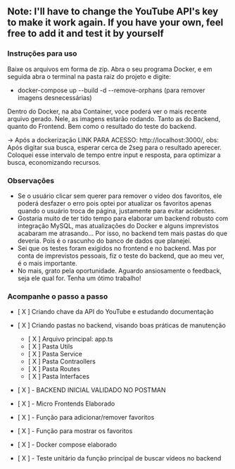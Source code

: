 ## Note: I'll have to change the YouTube API's key to make it work again. If you have your own, feel free to add it and test it by yourself

### Instruções para uso
Baixe os arquivos em forma de zip. Abra o seu programa Docker, e em seguida abra o terminal na pasta raiz do projeto e digite:
 - docker-compose up --build -d --remove-orphans (para remover imagens desnecessárias)

 Dentro do Docker, na aba Container, voce poderá ver o mais recente arquivo gerado. Nele, as imagens estarão rodando. 
 Tanto as do Backend, quanto do Frontend. Bem como o resultado do teste do backend.

-> Após a dockerização
LINK PARA ACESSO: http://localhost:3000/, obs: Após digitar sua busca, esperar cerca de 2seg para o resultado aperecer. Coloquei esse intervalo de tempo entre input e resposta, para optimizar a busca, economizando recursos.

### Observações 
- Se o usuário clicar sem querer para remover o vídeo dos favoritos, ele poderá desfazer o erro pois optei por atualizar os favoritos apenas quando o usuário troca de página, justamente para evitar acidentes.
- Gostaria muito de ter tido tempo para elaborar um backend robusto com integração MySQL, mas atualizações do Docker e alguns imprevistos acabaram me atrasando... Por isso, no backend tem mais pastas do que deveria. Pois é o rascunho do banco de dados que planejei.
- Sei que os testes foram exigidos no frontend e no backend. Mas por conta de imprevistos pessoais, fiz o teste do backend, que ao meu ver, é o mais importante.
- No mais, grato pela oportunidade. Aguardo ansiosamente o feedback, seja ele qual for. Tenha um ótimo trabalho! 

### Acompanhe o passo a passo

- [ X ] Criando chave da API do YouTube e estudando documentação
- [ X ] Criando pastas no backend, visando boas práticas de manutenção
  - [ X ] Arquivo principal: app.ts
  - [ X ] Pasta Utils
  - [ X ] Pasta Service
  - [ X ] Pasta Contraollers
  - [ X ] Pasta Routes
  - [ X ] Pasta Interfaces
- [ X ] - BACKEND INICIAL VALIDADO NO POSTMAN

- [ X ] - Micro Frontends Elaborado
- [ X ] - Função para adicionar/remover favoritos
- [ X ] - Função para mostrar os favoritos
- [ X ] - Docker compose elaborado

- [ X ] - Teste unitário da função principal de buscar vídeos no backend
